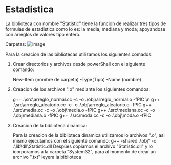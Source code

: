 # Estadistica
La biblioteca con nombre "Statistic" tiene la funcion de realizar tres tipos de formulas de estadistica como lo es: la media, mediana y moda; apoyandose con arreglos de valores tipo entero. 

Carpetas: 
![image](https://user-images.githubusercontent.com/109366932/185821009-fc0cfd85-b834-408d-8766-497fe2b89016.png)

Para la creacion de las bibliotecas utilizamos los siguientes comados: 

1. Crear directorios y archivos desde powerShell con el siguiente comando: 

      New-Item (nombre de carpeta) -Type(Tipo) -Name (nombre) 
      
2. Creacion de los archivos ".o" mediante los siguientes comandos: 

     g++ .\src\arreglo_normal.cc -c -o .\obj\arreglo_normal.o -fPIC \n
     g++ .\src\arreglo_aleatorio.cc -c -o .\obj\arreglo_aleatorio.o -fPIC
     g++ .\src\media.cc -c -o .\obj\media.o -fPIC
     g++ .\src\mediana.cc -c -o .\obj\mediana.o -fPIC
     g++ .\src\moda.cc -c -o .\obj\moda.o -fPIC
     
3. Creacion de la biblioteca dinamica: 

    Para la creacion de la biblioteca dinamica utilizamos lo archivos ".o", asi mismo ejecutamos con el siguiente comando: 
        g++ -shared .\obj\* -o .\lib\dll\Statistic.dll 
    Despúes copiamos el archivo "Statistic.dll" y lo icorporamos a la carpeta "System32", para al momento de crear un archivo         ".txt" leyera la biblioteca

